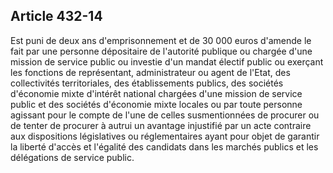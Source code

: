 Article 432-14
----
Est puni de deux ans d'emprisonnement et de 30 000 euros d'amende le fait par
une personne dépositaire de l'autorité publique ou chargée d'une mission de
service public ou investie d'un mandat électif public ou exerçant les fonctions
de représentant, administrateur ou agent de l'Etat, des collectivités
territoriales, des établissements publics, des sociétés d'économie mixte
d'intérêt national chargées d'une mission de service public et des sociétés
d'économie mixte locales ou par toute personne agissant pour le compte de l'une
de celles susmentionnées de procurer ou de tenter de procurer à autrui un
avantage injustifié par un acte contraire aux dispositions législatives ou
réglementaires ayant pour objet de garantir la liberté d'accès et l'égalité des
candidats dans les marchés publics et les délégations de service public.
